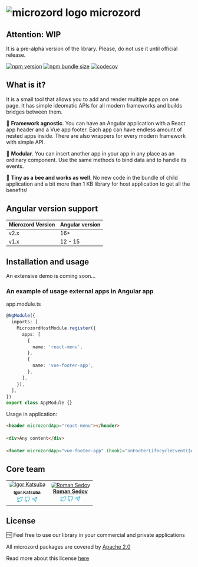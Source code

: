 # <img src="apps/demo/src/assets/images/microzord.png" alt="microzord logo" width="36px"> microzord

## Attention: WIP

It is a pre-alpha version of the library. Please, do not use it until official release.

[![npm version](https://img.shields.io/npm/v/@microzord/core.svg)](https://npmjs.com/package/@microzord/core)
[![npm bundle size](https://img.shields.io/bundlephobia/minzip/@microzord/core)](https://bundlephobia.com/result?p=@microzord/core)
[![codecov](https://codecov.io/gh/taiga-family/microzord/branch/alpha/graph/badge.svg?token=MPSKF8YX7H)](https://codecov.io/gh/taiga-family/microzord)

## What is it?

It is a small tool that allows you to add and render multiple apps on one page. It has simple ideomatic APIs for all modern frameworks and builds bridges between them.

🧙 **Framework agnostic**. You can have an Angular application with a React app header and a Vue app footer. Each app can have endless amount of nested apps inside. There are also wrappers for every modern framework with simple API.

🧩 **Modular**. You can insert another app in your app in any place as an ordinary component. Use the same methods to bind data and to handle its events.

🐝 **Tiny as a bee and works as well**. No new code in the bundle of child application and a bit more than 1 KB library for host application to get all the benefits!

## Angular version support

| Microzord Version | Angular version |
| ----------------- | --------------- |
| v2.x              | 16+             |
| v1.x              | 12 - 15         |

## Installation and usage

An extensive demo is coming soon...

### An example of usage external apps in Angular app

app.module.ts

```ts
@NgModule({
  imports: [
    MicrozordHostModule.register({
      apps: [
        {
          name: 'react-menu',
        },
        {
          name: 'vue-footer-app',
        },
      ],
    }),
  ],
})
export class AppModule {}
```

Usage in application:

```html
<header microzordApp="react-menu"></header>

<div>Any content</div>

<footer microzordApp="vue-footer-app" (hook)="onFooterLifecycleEvent($event)"></footer>
```

## Core team

<table>
    <tr>
       <td align="center">
            <a href="https://twitter.com/katsuba_igor"
                ><img
                    src="https://github.com/IKatsuba.png?size=100"
                    width="100"
                    style="margin-bottom: -4px; border-radius: 8px;"
                    alt="Igor Katsuba"
                /><br /><sub><b>Igor Katsuba</b></sub></a
            >
            <div style="margin-top: 4px">
                <a
                    href="https://twitter.com/katsuba_igor"
                    title="Twitter"
                    ><img
                        style="width: 16px;"
                        width="16"
                        src="https://raw.githubusercontent.com/MarsiBarsi/readme-icons/main/twitter.svg"
                /></a>
                <a href="https://github.com/IKatsuba" title="Github"
                    ><img
                        width="16"
                        src="https://raw.githubusercontent.com/MarsiBarsi/readme-icons/main/github.svg"
                /></a>
                <a
                    href="https://t.me/Katsuba"
                    title="Telegram"
                    ><img
                        width="16"
                        src="https://raw.githubusercontent.com/MarsiBarsi/readme-icons/main/send.svg"
                /></a>
            </div>
        </td>
        <td align="center">
            <a href="http://marsibarsi.me"
                ><img
                    src="https://github.com/marsibarsi.png?size=100"
                    width="100"
                    style="margin-bottom: -4px; border-radius: 8px;"
                    alt="Roman Sedov"
                /><br /><b>Roman Sedov</b></a
            >
            <div style="margin-top: 4px">
                <a
                    href="https://twitter.com/marsibarsi"
                    title="Twitter"
                    ><img
                        width="16"
                        src="https://raw.githubusercontent.com/MarsiBarsi/readme-icons/main/twitter.svg"
                /></a>
                <a
                    href="https://github.com/marsibarsi"
                    title="GitHub"
                    ><img
                        width="16"
                        src="https://raw.githubusercontent.com/MarsiBarsi/readme-icons/main/github.svg"
                /></a>
                <a
                    href="https://t.me/marsibarsi"
                    title="Telegram"
                    ><img
                        width="16"
                        src="https://raw.githubusercontent.com/MarsiBarsi/readme-icons/main/send.svg"
                /></a>
            </div>
        </td>
    </tr>

</table>

## License

🆓 Feel free to use our library in your commercial and private applications

All microzord packages are covered by [Apache 2.0](/LICENSE)

Read more about this license [here](https://choosealicense.com/licenses/apache-2.0/)
